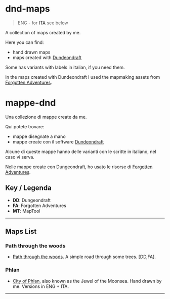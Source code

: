 # dnd-maps

> ENG - for [ITA](#mappe-dnd) see below

A collection of maps created by me.

Here you can find:

- hand drawn maps
- maps created with [Dundeondraft](https://dungeondraft.net/)

Some has variants with labels in italian, if you need them.

In the maps created with Dundeondraft I used the mapmaking assets from
[Forgotten Adventures](https://www.forgotten-adventures.net/).


# mappe-dnd

Una collezione di mappe create da me.

Qui potete trovare:

- mappe disegnate a mano
- mappe create con il software [Dundeondraft](https://dungeondraft.net/)

Alcune di queste mappe hanno delle varianti con le scritte in italiano, nel
caso vi serva.

Nelle mappe create con Dungeondraft, ho usato le risorse di
[Forgotten Adventures](https://www.forgotten-adventures.net/).


## Key / Legenda

- **DD**: Dungeondraft
- **FA**: Forgotten Adventures
- **MT**: MapTool

---

## Maps List

### Path through the woods

- [Path through the woods](maps/random/path-through-the-woods). A simple road
  through some trees. [DD,FA].


### Phlan

- [City of Phlan](maps/city-phlan), also known as the Jewel of the Moonsea.
  Hand drawn by me. Versions in ENG + ITA.



---
